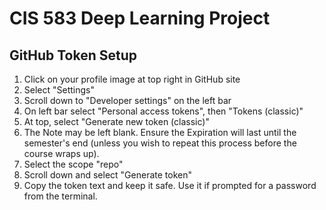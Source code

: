# CIS 583 Deep Learning Project

## GitHub Token Setup

1) Click on your profile image at top right in GitHub site
2) Select "Settings"
3) Scroll down to "Developer settings" on the left bar
4) On left bar select "Personal access tokens", then "Tokens (classic)"
5) At top, select "Generate new token (classic)"
6) The Note may be left blank. Ensure the Expiration will last until the semester's end (unless you wish to repeat this process before the course wraps up). 
7) Select the scope "repo"
8) Scroll down and select "Generate token"
9) Copy the token text and keep it safe. Use it if prompted for a password from the terminal.